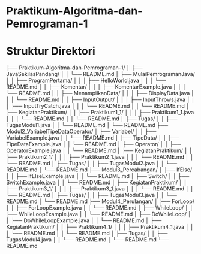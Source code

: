 # Praktikum-Algoritma-dan-Pemrograman-1

# Struktur Direktori

├── Praktikum-Algoritma-dan-Pemrograman-1/
│   ├── JavaSekilasPandang/
│   │   └── README.md
│   ├── MulaiPemrogramanJava/
│   │   ├── ProgramPertama/
│   │   │   ├── HelloWorld.java
│   │   │   └── README.md
│   │   ├── Komentar/
│   │   │   ├── KomentarExample.java
│   │   │   └── README.md
│   │   ├── MenampilkanData/
│   │   │   ├── DisplayData.java
│   │   │   └── README.md
│   │   ├── InputOutput/
│   │   │   ├── InputThrows.java
│   │   │   ├── InputTryCatch.java
│   │   │   └── README.md
│   │   └── README.md
│   ├── KegiatanPraktikum/
│   │   ├── Praktikum1_1/
│   │   │   ├── Praktikum1_1.java
│   │   │   └── README.md
│   │   └── README.md
│   ├── Tugas/
│   │   ├── TugasModul1.java
│   │   └── README.md
│   └── README.md
├── Modul2_VariabelTipeDataOperator/
│   ├── Variabel/
│   │   ├── VariabelExample.java
│   │   └── README.md
│   ├── TipeData/
│   │   ├── TipeDataExample.java
│   │   └── README.md
│   ├── Operator/
│   │   ├── OperatorExample.java
│   │   └── README.md
│   ├── KegiatanPraktikum/
│   │   ├── Praktikum2_1/
│   │   │   ├── Praktikum2_1.java
│   │   │   └── README.md
│   │   └── README.md
│   ├── Tugas/
│   │   ├── TugasModul2.java
│   │   └── README.md
│   └── README.md
├── Modul3_Percabangan/
│   ├── IfElse/
│   │   ├── IfElseExample.java
│   │   └── README.md
│   ├── Switch/
│   │   ├── SwitchExample.java
│   │   └── README.md
│   ├── KegiatanPraktikum/
│   │   ├── Praktikum3_1/
│   │   │   ├── Praktikum3_1.java
│   │   │   └── README.md
│   │   └── README.md
│   ├── Tugas/
│   │   ├── TugasModul3.java
│   │   └── README.md
│   └── README.md
├── Modul4_Perulangan/
│   ├── ForLoop/
│   │   ├── ForLoopExample.java
│   │   └── README.md
│   ├── WhileLoop/
│   │   ├── WhileLoopExample.java
│   │   └── README.md
│   ├── DoWhileLoop/
│   │   ├── DoWhileLoopExample.java
│   │   └── README.md
│   ├── KegiatanPraktikum/
│   │   ├── Praktikum4_1/
│   │   │   ├── Praktikum4_1.java
│   │   │   └── README.md
│   │   └── README.md
│   ├── Tugas/
│   │   ├── TugasModul4.java
│   │   └── README.md
│   └── README.md
└── README.md
